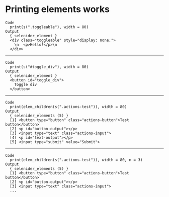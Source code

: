 # Printing elements works

    Code
      print(s(".toggleable"), width = 80)
    Output
      { selenider_element }
      <div class="toggleable" style="display: none;">
        \n  <p>Hello!</p>\n
      </div>

---

    Code
      print(s("#toggle_div"), width = 80)
    Output
      { selenider_element }
      <button id="toggle_div">
        Toggle div
      </button>

---

    Code
      print(elem_children(s(".actions-test")), width = 80)
    Output
      { selenider_elements (5) }
      [1] <button type="button" class="actions-button">Test button</button>
      [2] <p id="button-output"></p>
      [3] <input type="text" class="actions-input">
      [4] <p id="text-output"></p>
      [5] <input type="submit" value="Submit">

---

    Code
      print(elem_children(s(".actions-test")), width = 80, n = 3)
    Output
      { selenider_elements (5) }
      [1] <button type="button" class="actions-button">Test button</button>
      [2] <p id="button-output"></p>
      [3] <input type="text" class="actions-input">
      ...

